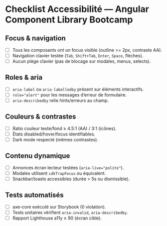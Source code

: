 # Checklist Accessibilité — Angular Component Library Bootcamp

## Focus & navigation
- [ ] Tous les composants ont un focus visible (outline >= 2px, contraste AA).
- [ ] Navigation clavier testée (`Tab`, `Shift+Tab`, `Enter`, `Space`, flèches).
- [ ] Aucun piège clavier (pas de blocage sur modales, menus, selects).

## Roles & aria
- [ ] `aria-label` ou `aria-labelledby` présent sur éléments interactifs.
- [ ] `role="alert"` pour les messages d’erreur de formulaire.
- [ ] `aria-describedby` relie hints/erreurs au champ.

## Couleurs & contrastes
- [ ] Ratio couleur texte/fond ≥ 4.5:1 (AA) / 3:1 (icônes).
- [ ] États disabled/hover/focus identifiables.
- [ ] Dark mode respecté (mêmes contrastes).

## Contenu dynamique
- [ ] Annonces écran lecteur testées (`aria-live="polite"`).
- [ ] Modales utilisent `cdkTrapFocus` ou équivalent.
- [ ] Snackbar/toasts accessibles (durée > 5s ou dismissible).

## Tests automatisés
- [ ] axe-core exécuté sur Storybook (0 violation).
- [ ] Tests unitaires vérifient `aria-invalid`, `aria-describedby`.
- [ ] Rapport Lighthouse a11y ≥ 90 (écran cible).
